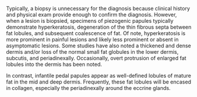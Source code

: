 Typically, a biopsy is unnecessary for the diagnosis because clinical history and physical exam provide enough to confirm the diagnosis. However, when a lesion is biopsied, specimens of piezogenic papules typically demonstrate hyperkeratosis, degeneration of the thin fibrous septa between fat lobules, and subsequent coalescence of fat. Of note, hyperkeratosis is more prominent in painful lesions and likely less prominent or absent in asymptomatic lesions. Some studies have also noted a thickened and dense dermis and/or loss of the normal small fat globules in the lower dermis, subcutis, and periadinexally. Occasionally, overt protrusion of enlarged fat lobules into the dermis has been noted.

In contrast, infantile pedal papules appear as well-defined lobules of mature fat in the mid and deep dermis. Frequently, these fat lobules will be encased in collagen, especially the periadinexally around the eccrine glands.